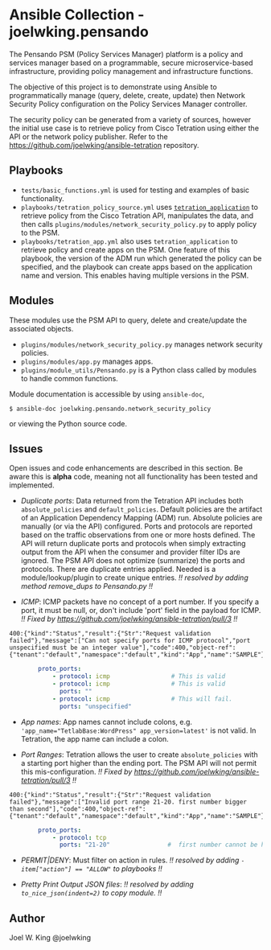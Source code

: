 # Ansible Collection - joelwking.pensando

The Pensando PSM (Policy Services Manager) platform is a policy and services manager based on a programmable, secure microservice-based infrastructure, providing policy management and infrastructure functions.

The objective of this project is to demonstrate using Ansible to programmatically manage (query, delete, create, update) then Network Security Policy configuration on the Policy Services Manager controller.

The security policy can be generated from a variety of sources, however the initial use case is to retrieve policy from Cisco Tetration using either the API or the network policy publisher. Refer to the https://github.com/joelwking/ansible-tetration repository.

## Playbooks
* `tests/basic_functions.yml` is used for testing and examples of basic functionality.
* `playbooks/tetration_policy_source.yml` uses [`tetration_application`](https://github.com/joelwking/ansible-tetration/blob/master/library/tetration_application.py) to retrieve policy from the Cisco Tetration API, manipulates the data, and then calls `plugins/modules/network_security_policy.py` to apply policy to the PSM.
* `playbooks/tetration_app.yml` also uses `tetration_application` to retrieve policy and create apps on the PSM. One feature of this playbook, the version of the ADM run which generated the policy can be specified, and the playbook can create apps based on the application name and version. This enables having multiple versions in the PSM.

## Modules
These modules use the PSM API to query, delete and create/update the associated objects.

* `plugins/modules/network_security_policy.py`  manages network security policies.
* `plugins/modules/app.py` manages apps.
* `plugins/module_utils/Pensando.py` is a Python class called by modules to handle common functions.


Module documentation is accessible by using `ansible-doc`,

```shell
$ ansible-doc joelwking.pensando.network_security_policy
```
or viewing the Python source code.

## Issues
Open issues and code enhancements are described in this section. Be aware this is **alpha** code, meaning not all functionality has been tested and implemented. 

* *Duplicate ports*: Data returned from the Tetration API includes both `absolute_policies` and `default_policies`. Default policies are the artifact of an Application Dependency Mapping (ADM) run. Absolute policies are manually (or via the API) configured. Ports and protocols are reported based on the traffic observations from one or more hosts defined. The API will return duplicate ports and protocols when simply extracting output from the API when the consumer and provider filter IDs are ignored. The PSM API does not optimize (summarize) the ports and protocols. There are duplicate entries applied. Needed is a module/lookup/plugin to create unique entries. *!! resolved by adding method remove_dups to Pensando.py !!*

* *ICMP*: ICMP packets have no concept of a port number. If you specify a port, it must be null, or, don't include 'port' field in the payload for ICMP. *!! Fixed by https://github.com/joelwking/ansible-tetration/pull/3 !!*
```
400:{"kind":"Status","result":{"Str":"Request validation failed"},"message":["Can not specify ports for ICMP protocol","port unspecified must be an integer value"],"code":400,"object-ref":{"tenant":"default","namespace":"default","kind":"App","name":"SAMPLE"}}
```
```yaml
        proto_ports:
            - protocol: icmp                 # This is valid
            - protocol: icmp                 # This is valid
              ports: ""
            - protocol: icmp                 # This will fail.
              ports: "unspecified"
```        
* *App names*: App names cannot include colons, e.g. `'app_name="TetlabBase:WordPress" app_version=latest'` is not valid. In Tetration, the app name can include a colon. 

* *Port Ranges*: Tetration allows the user to create `absolute_policies` with a starting port higher than the ending port. The PSM API will not permit this mis-configuration. *!! Fixed by https://github.com/joelwking/ansible-tetration/pull/3 !!*

```
400:{"kind":"Status","result":{"Str":"Request validation failed"},"message":["Invalid port range 21-20. first number bigger than second"],"code":400,"object-ref":{"tenant":"default","namespace":"default","kind":"App","name":"SAMPLE"}}

```
```yaml
        proto_ports:
            - protocol: tcp
              ports: "21-20"                #  first number cannot be higher than second
```

* *PERMIT|DENY*: Must filter on action in rules. *!! resolved by adding `- item["action"] == "ALLOW"` to playbooks !!*

* *Pretty Print Output JSON files*: *!! resolved by adding `to_nice_json(indent=2)` to copy module. !!*

## Author
Joel W. King  @joelwking
